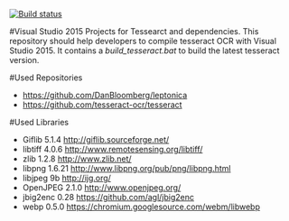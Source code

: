 [![Build status](https://ci.appveyor.com/api/projects/status/nli486fa8syrwb0g?svg=true)](https://ci.appveyor.com/project/peirick/vs2015-tesseract)

#Visual Studio 2015 Projects for Tessearct and dependencies.
This repository should help developers to compile tesseract OCR with Visual Studio 2015. It contains a *build_tesseract.bat* to build the latest tesseract version.

#Used Repositories
* https://github.com/DanBloomberg/leptonica
* https://github.com/tesseract-ocr/tesseract

#Used Libraries
* Giflib 5.1.4  http://giflib.sourceforge.net/
* libtiff 4.0.6  http://www.remotesensing.org/libtiff/
* zlib 1.2.8 http://www.zlib.net/
* libpng 1.6.21  http://www.libpng.org/pub/png/libpng.html
* libjpeg 9b http://ijg.org/
* OpenJPEG 2.1.0 http://www.openjpeg.org/
* jbig2enc 0.28 https://github.com/agl/jbig2enc
* webp 0.5.0 https://chromium.googlesource.com/webm/libwebp

